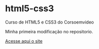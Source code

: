 # html5-css3
Curso de HTML5 e CSS3 do Corsoemvideo

Minha primeira modificação no repositorio.

<a href="https://devluis00.github.io/html5-css3/exerxicios/ex001/index.html">Acesse aqui o site</a>
